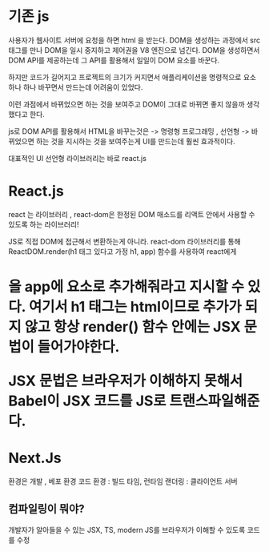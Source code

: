 # 기존 js

사용자가 웹사이트 서버에 요청을 하면 html 을 받는다. 
DOM을 생성하는 과정에서 src 태그를 만나 DOM을 일시 중지하고 제어권을 V8 엔진으로 넘긴다. 
DOM을 생성하면서 DOM API를 제공하는데 그 API를 활용해서 일일이 DOM 요소를 바꾼다. 

하지만 코드가 길어지고 프로젝트의 크기가 커지면서 애플리케이션을 명령적으로 요소 하나 하나 바꾸면서 만드는데 어려움이 있었다.

이런 과점에서 바뀌었으면 하는 것을 보여주고 DOM이 그대로 바뀌면 좋지 않을까 생각했다고 한다. 

js로 DOM API를 활용해서 HTML을 바꾸는것은 -> 명령형 프로그래밍 , 선언형 -> 바뀌었으면 하는 것을 지시하는 것을 보여주는게 UI를 만드는데 훨씬 효과적이다. 

대표적인 UI 선언형 라이브러리는 바로 react.js

# React.js
react 는 라이브러리 , react-dom은 한정된 DOM 매소드를 리액트 안에서 사용할 수 있도록 하는 라이브러리!

JS로 직접 DOM에 접근해서 변환하는게 아니라. react-dom 라이브러리를 통해 ReactDOM.render(h1 태그 있다고 가정 h1, app) 함수를 사용하여 react에게 <h1> 을 app에 요소로 추가해줘라고 지시할 수 있다. 여기서 h1 태그는 html이므로 추가가 되지 않고 항상 render() 함수 안에는 JSX 문법이 들어가야한다. 

JSX 문법은 브라우저가 이해하지 못해서 Babel이 JSX 코드를 JS로 트랜스파일해준다. 

# Next.Js

환경은 개발 , 베포 환경 
코드 환경 : 빌드 타임, 런타임
랜더링 : 클라이언트 서버 


## 컴파일링이 뭐야? 
개발자가 알아들을 수 있는 JSX, TS, modern JS를 브라우저가 이해할 수 있도록 코드를 수정
